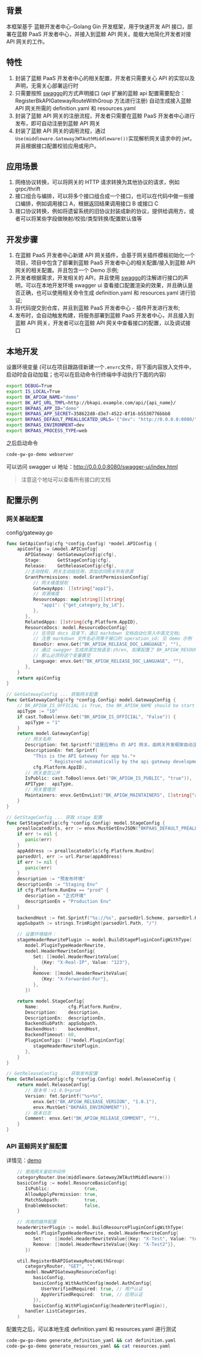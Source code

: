 ## 背景

本框架基于 蓝鲸开发者中心-Golang Gin 开发框架，用于快速开发 API 接口，部署在蓝鲸 PaaS 开发者中心，并接入到蓝鲸 API 网关。能极大地简化开发者对接 API 网关的工作。

## 特性

1. 封装了蓝鲸 PaaS 开发者中心的相关配置，开发者只需要关心 API 的实现以及声明，无需关心部署运行时
2. 只需要按照 [swaggo](https://github.com/swaggo/swag)的方式声明接口 (api 扩展的蓝鲸 api 配置需要配合：RegisterBkAPIGatewayRouteWithGroup 方法进行注册) 自动生成接入蓝鲸 API 网关所需的 definition.yaml 和 resources.yaml
3. 封装了蓝鲸 API 网关的注册流程，开发者只需要在蓝鲸 PaaS 开发者中心进行发布，即可自动注册到蓝鲸 API 网关
4. 封装了蓝鲸 API 网关的调用流程，通过 `Use(middleware.GatewayJWTAuthMiddleware())`实现解析网关请求中的 jwt，并且根据接口配置校验应用或用户。

## 应用场景

1. 网络协议转换，可以将网关的 HTTP 请求转换为其他协议的请求，例如 grpc/thrift
2. 接口组合与编排，可以将多个接口组合成一个接口，也可以在代码中做一些接口编排，例如调用接口 A，根据返回结果调用接口 B 或接口 C
3. 接口协议转换，例如将遗留系统的旧协议封装成新的协议，提供给调用方，或者可以将某些字段做映射/校验/类型转换/配置默认值等

## 开发步骤

1. 在蓝鲸 PaaS 开发者中心新建 API 网关插件，会基于网关插件模板初始化一个项目，项目中包含了部署到蓝鲸 PaaS 开发者中心的相关配置/接入到蓝鲸 API 网关的相关配置。并且包含一个 Demo 示例;
2. 开发者根据需求，开发相关的 API，并且使用 [swaggo](https://github.com/swaggo/swag)的注解进行接口的声明，可以在本地开发环境 swagger ui 查看接口配置渲染的效果，并且确认是否正确，也可以使用相关命令生成 definition.yaml 和 resources.yaml 进行验证;
3. 将代码提交到仓库，并且到蓝鲸 PaaS 开发者中心 - 插件开发进行发布;
4. 发布时，会自动触发构建，将服务部署到蓝鲸 PaaS 开发者中心，并且接入到蓝鲸 API 网关，开发者可以在蓝鲸 API 网关中查看接口的配置，以及调试接口

## 本地开发

设置环境变量 (可以在项目跟路径新建一个`.envrc`文件，将下面内容放入文件中，启动时会自动加载；也可以在启动命令行终端中手动执行下面的内容)

```bash
export DEBUG=True
export IS_LOCAL=True
export BK_APIGW_NAME="demo"
export BK_API_URL_TMPL=http://bkapi.example.com/api/{api_name}/
export BKPAAS_APP_ID="demo"
export BKPAAS_APP_SECRET=358622d8-d3e7-4522-8f16-b5530776bbb8
export BKPAAS_DEFAULT_PREALLOCATED_URLS='{"dev": "http://0.0.0.0:8080/"}'
export BKPAAS_ENVIRONMENT=dev
export BKPAAS_PROCESS_TYPE=web
```

之后启动命令

```bash
code-gw-go-demo webserver
```

可以访问 swagger ui 地址：http://0.0.0.0:8080/swagger-ui/index.html
> 注意这个地址可以查看所有接口的文档

## 配置示例

### 网关基础配置

config/gateway.go

```go
func GetApiConfig(cfg *config.Config) *model.APIConfig {
    apiConfig := &model.APIConfig{
       APIGateway: GetGatewayConfig(cfg),
       Stage:      GetStageConfig(cfg),
       Release:    GetReleaseConfig(cfg),
       //主动授权，网关主动给应用，添加访问网关所有资源
       GrantPermissions: model.GrantPermissionConfig{
          // 网关维度授权
          GatewayApps: []string{"app1"},
          // 资源维度
          ResourceApps: map[string][]string{
             "app1": {"get_category_by_id"},
          },
       },
       RelatedApps: []string{cfg.Platform.AppID},
       ResourceDocs: model.ResourceDocConfig{
          // 在项目 docs 目录下，通过 markdown 文档自动化导入中英文文档;
          // 注意 markdown 文件名必须等于接口的 operation_id; 见 demo 示例
          BaseDir: envx.Get("BK_APIGW_RELEASE_DOC_LANGUAGE", ""),
          // 通过 swagger 生成资源文档语言:zh/en, 如果配置了 BK_APIGW_RESOURCE_DOCS_BASE_DIR（使用自定义文档）
          // 那么必须将这个变量置空
          Language: envx.Get("BK_APIGW_RELEASE_DOC_LANGUAGE", ""),
       },
    }
    return apiConfig
}

// GetGatewayConfig ... 获取网关配置
func GetGatewayConfig(cfg *config.Config) model.GatewayConfig {
    // BK_APIGW_IS_OFFICIAL is True, the BK_APIGW_NAME should be start with `bk-`
    apiType := "10"
    if cast.ToBool(envx.Get("BK_APIGW_IS_OFFICIAL", "False")) {
       apiType = "1"
    }
    return model.GatewayConfig{
       // 网关名称
       Description: fmt.Sprintf("这是应用%s 的 API 网关。由网关开发框架自动注册.", cfg.Platform.AppID),
       DescriptionEn: fmt.Sprintf(
          "This is the API Gateway for app %s."+
                " Registered automatically by the api gateway development framework.",
          cfg.Platform.AppID),
       // 网关是否公开
       IsPublic: cast.ToBool(envx.Get("BK_APIGW_IS_PUBLIC", "true")),
       APIType:  apiType,
       // 网关管理员
       Maintainers: envx.GetEnvList("BK_APIGW_MAINTAINERS", []string{"admin"}),
    }
}

// GetStageConfig ... 获取 stage 配置
func GetStageConfig(cfg *config.Config) model.StageConfig {
    preallocatedUrls, err := envx.MustGetEnvJSON("BKPAAS_DEFAULT_PREALLOCATED_URLS")
    if err != nil {
       panic(err)
    }
    appAddress := preallocatedUrls[cfg.Platform.RunEnv]
    parsedUrl, err := url.Parse(appAddress)
    if err != nil {
       panic(err)
    }
    description := "预发布环境"
    descriptionEn := "Staging Env"
    if cfg.Platform.RunEnv == "prod" {
       description = "正式环境"
       descriptionEn = "Production Env"
    }

    backendHost := fmt.Sprintf("%s://%s", parsedUrl.Scheme, parsedUrl.Host)
    appSubpath := strings.TrimRight(parsedUrl.Path, "/")

    // 设置环境插件：
    stageHeaderRewritePlugin := model.BuildStagePluginConfigWithType(
       model.PluginTypeHeaderRewrite,
       model.HeaderRewriteConfig{
          Set: []model.HeaderRewriteValue{
             {Key: "X-Real-IP", Value: "123"},
          },
          Remove: []model.HeaderRewriteValue{
             {Key: "X-Forwarded-For"},
          },
       })

    return model.StageConfig{
       Name:           cfg.Platform.RunEnv,
       Description:    description,
       DescriptionEn:  descriptionEn,
       BackendSubPath: appSubpath,
       BackendHost:    backendHost,
       BackendTimeout: 60,
       PluginConfigs: []*model.PluginConfig{
          stageHeaderRewritePlugin,
       },
    }
}

// GetReleaseConfig ... 获取发布配置
func GetReleaseConfig(cfg *config.Config) model.ReleaseConfig {
    return model.ReleaseConfig{
       // 版本号：v1.0.0+prod
       Version: fmt.Sprintf("%s+%s",
          envx.Get("BK_APIGW_RELEASE_VERSION", "1.0.1"),
          envx.MustGet("BKPAAS_ENVIRONMENT")),
       // 版本日志
       Comment: envx.Get("BK_APIGW_RELEASE_COMMENT", ""),
    }
}
```

### API 蓝鲸网关扩展配置

详情见：[demo](../templates/golang/{{cookiecutter.project_name}}/pkg/apis/crud/router.go)

```go
    // 使用网关鉴权中间件
    categoryRouter.Use(middleware.GatewayJWTAuthMiddleware())
    basicConfig := model.ResourceBasicConfig{
       IsPublic:             true,
       AllowApplyPermission: true,
       MatchSubpath:         true,
       EnableWebsocket:      false,
    }

    // 共用的插件配置
    headerWriterPlugin := model.BuildResourcePluginConfigWithType(
       model.PluginTypeHeaderRewrite, model.HeaderRewriteConfig{
          Set:    []model.HeaderRewriteValue{{Key: "X-Test", Value: "test"}},
          Remove: []model.HeaderRewriteValue{{Key: "X-Test2"}},
       })

    util.RegisterBkAPIGatewayRouteWithGroup(
       categoryRouter, "GET", "",
       model.NewAPIGatewayResourceConfig(
          basicConfig,
          basicConfig.WithAuthConfig(model.AuthConfig{
             UserVerifiedRequired: true, // 用户认证
             AppVerifiedRequired:  true, // 应用认证
          }),
          basicConfig.WithPluginConfig(headerWriterPlugin)),
       handler.ListCategories,
    )
```

配置完之后，可以本地生成 definition.yaml 和 resources.yaml 进行测试

```bash
code-gw-go-demo generate_definition_yaml && cat definition.yaml
code-gw-go-demo generate_resources_yaml && cat resources.yaml
```
